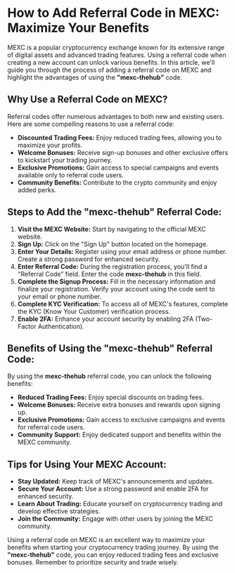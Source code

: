 <h1>How to Add Referral Code in MEXC: Maximize Your Benefits</h1>
<p>MEXC is a popular cryptocurrency exchange known for its extensive range of digital assets and advanced trading features. Using a referral code when creating a new account can unlock various benefits. In this article, we'll guide you through the process of adding a referral code on MEXC and highlight the advantages of using the <strong>"mexc-thehub"</strong> code.</p>
<h2>Why Use a Referral Code on MEXC?</h2>
<p>Referral codes offer numerous advantages to both new and existing users. Here are some compelling reasons to use a referral code:</p>
<ul>
    <li><strong>Discounted Trading Fees:</strong> Enjoy reduced trading fees, allowing you to maximize your profits.</li>
    <li><strong>Welcome Bonuses:</strong> Receive sign-up bonuses and other exclusive offers to kickstart your trading journey.</li>
    <li><strong>Exclusive Promotions:</strong> Gain access to special campaigns and events available only to referral code users.</li>
    <li><strong>Community Benefits:</strong> Contribute to the crypto community and enjoy added perks.</li>
</ul>
<h2>Steps to Add the "mexc-thehub" Referral Code:</h2>
<ol>
    <li><strong>Visit the MEXC Website:</strong> Start by navigating to the official MEXC website.</li>
    <li><strong>Sign Up:</strong> Click on the "Sign Up" button located on the homepage.</li>
    <li><strong>Enter Your Details:</strong> Register using your email address or phone number. Create a strong password for enhanced security.</li>
    <li><strong>Enter Referral Code:</strong> During the registration process, you'll find a "Referral Code" field. Enter the code <strong>mexc-thehub</strong> in this field.</li>
    <li><strong>Complete the Signup Process:</strong> Fill in the necessary information and finalize your registration. Verify your account using the code sent to your email or phone number.</li>
    <li><strong>Complete KYC Verification:</strong> To access all of MEXC's features, complete the KYC (Know Your Customer) verification process.</li>
    <li><strong>Enable 2FA:</strong> Enhance your account security by enabling 2FA (Two-Factor Authentication).</li>
</ol>
<h2>Benefits of Using the "mexc-thehub" Referral Code:</h2>
<p>By using the <strong>mexc-thehub</strong> referral code, you can unlock the following benefits:</p>
<ul>
    <li><strong>Reduced Trading Fees:</strong> Enjoy special discounts on trading fees.</li>
    <li><strong>Welcome Bonuses:</strong> Receive extra bonuses and rewards upon signing up.</li>
    <li><strong>Exclusive Promotions:</strong> Gain access to exclusive campaigns and events for referral code users.</li>
    <li><strong>Community Support:</strong> Enjoy dedicated support and benefits within the MEXC community.</li>
</ul>
<h2>Tips for Using Your MEXC Account:</h2>
<ul>
    <li><strong>Stay Updated:</strong> Keep track of MEXC's announcements and updates.</li>
    <li><strong>Secure Your Account:</strong> Use a strong password and enable 2FA for enhanced security.</li>
    <li><strong>Learn About Trading:</strong> Educate yourself on cryptocurrency trading and develop effective strategies.</li>
    <li><strong>Join the Community:</strong> Engage with other users by joining the MEXC community.</li>
</ul>
<p>Using a referral code on MEXC is an excellent way to maximize your benefits when starting your cryptocurrency trading journey. By using the <strong>"mexc-thehub"</strong> code, you can enjoy reduced trading fees and exclusive bonuses. Remember to prioritize security and trade wisely.</p>
